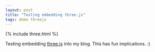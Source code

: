 ```yaml
---
layout: post
title: "Testing embedding three.js"
tags: demo threejs
---
```


{% include three.html %}

Testing embedding [three.js](https://threejs.org/) into my blog. This has fun implications. :)


<script>
    var scene = new THREE.Scene();
    var camera = new THREE.PerspectiveCamera( 75, window.innerWidth/window.innerHeight, 0.1, 1000 );

    var renderer = new THREE.WebGLRenderer({antialias:true});
    renderer.setSize( window.innerWidth, window.innerHeight );
  
    // this line adds threejs to the entire page, we don't want to do that
    // document.body.appendChild( renderer.domElement );
  
    // set the threejs to render onto the blog post's <div>
    document.getElementById("blog-threejs").appendChild( renderer.domElement ); 
  
    var geometry = new THREE.BoxGeometry( 1, 1, 1 );
    var material = new THREE.MeshBasicMaterial( { color: 0x000000, wireframe: true } );
    var cube = new THREE.Mesh( geometry, material );
    scene.add( cube );

    camera.position.z = 5;
  
    // set default background color
    renderer.setClearColor( 0xffffff, 1);
  
    var render = function () 
    {
      requestAnimationFrame( render );

      cube.rotation.x += 0.01;
      cube.rotation.y += 0.01;
      renderer.render(scene, camera);
    };
  
    render();
</script>



